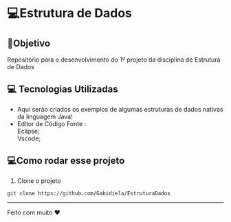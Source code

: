 # 💻Estrutura de Dados 
## 🎯Objetivo
Repositório para o desenvolvimento do 1º projeto da disciplina de Estrutura de Dados
## 💻 Tecnologias Utilizadas
* Aqui serão criados os exemplos de algumas estruturas de dados nativas da linguagem Java!
* Editor de Código Fonte : <br>
Eclipse;<br>
Vscode;

## 💻Como rodar esse projeto
1. Clone o projeto 
~~~
git clone https://github.com/Gabidiela/EstruturaDados
~~~
<hr>

Feito com muito ❤ 
